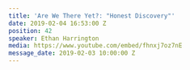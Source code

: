 ```yaml
---
title: 'Are We There Yet?: "Honest Discovery"'
date: 2019-02-04 16:53:00 Z
position: 42
speaker: Ethan Harrington
media: https://www.youtube.com/embed/fhnxj7oz7nE
message_date: 2019-02-03 10:00:00 Z
---
```


